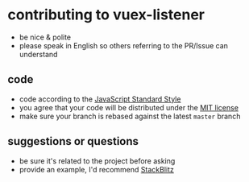 # contributing to vuex-listener
- be nice & polite
- please speak in English so others referring to the PR/Issue can understand

## code
- code according to the [JavaScript Standard Style](https://standardjs.com/)
- you agree that your code will be distributed under the [MIT license](LICENSE)
- make sure your branch is rebased against the latest `master` branch

## suggestions or questions
- be sure it's related to the project before asking
- provide an example, I'd recommend [StackBlitz](https://stackblitz.com/)
